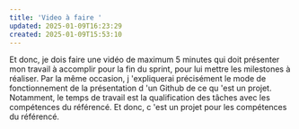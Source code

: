 ```yaml
---
title: 'Video à faire '
updated: 2025-01-09T16:23:29
created: 2025-01-09T15:53:10
---
```


Et donc, je dois faire une vidéo de maximum 5 minutes qui doit présenter mon travail à accomplir pour la fin du sprint, pour lui mettre les milestones à réaliser. Par la même occasion, j 'expliquerai précisément le mode de fonctionnement de la présentation d 'un Github de ce qu 'est un projet. Notamment, le temps de travail est la qualification des tâches avec les compétences du référencé. Et donc, c 'est un projet pour les compétences du référencé.

